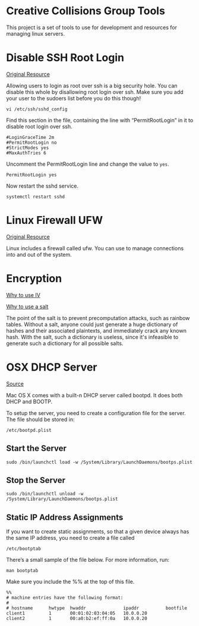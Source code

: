 
Creative Collisions Group Tools
===============================

This project is a set of tools to use for development and resources for managing linux servers.



Disable SSH Root Login
======================

[Original Resource](https://www.howtogeek.com/howto/linux/security-tip-disable-root-ssh-login-on-linux/)

Allowing users to login as root over ssh is a big security hole.  You can disable this whole by disallowing
root login over ssh.  Make sure you add your user to the sudoers list before you do this though!

	vi /etc/ssh/sshd_config

Find this section in the file, containing the line with “PermitRootLogin” in it to disable root login over ssh.

	#LoginGraceTime 2m
	#PermitRootLogin no
	#StrictModes yes
	#MaxAuthTries 6

Uncomment the PermitRootLogin line and change the value to `yes`.

	PermitRootLogin yes

Now restart the sshd service.

	systemctl restart sshd


Linux Firewall UFW
==================

[Original Resource](https://www.digitalocean.com/community/tutorials/ufw-essentials-common-firewall-rules-and-commands)

Linux includes a firewall called ufw.  You can use to manage connections into and out of the system.

Encryption
==========

[Why to use IV](https://stackoverflow.com/questions/11821195/use-of-initialization-vector-in-openssl-encrypt#12486940)

[Why to use a salt](https://security.stackexchange.com/questions/23230/i-dont-see-how-salt-in-the-openssl-command-line-tool-enhances-security-at-al#23233)

The point of the salt is to prevent precomputation attacks, such as rainbow tables. Without a salt, anyone could just generate a huge dictionary of hashes and their associated plaintexts, and immediately crack any known hash. With the salt, such a dictionary is useless, since it's infeasible to generate such a dictionary for all possible salts.

OSX DHCP Server
===============

[Source](https://www.swissns.ch/site/2014/05/running-mac-os-xs-built-in-dhcp-server/)

Mac OS X comes with a built-n DHCP server called bootpd.  It does both DHCP and BOOTP.

To setup the server, you need to create a configuration file for the server. The file should be stored in:

	/etc/bootpd.plist

Start the Server
----------------

	sudo /bin/launchctl load -w /System/Library/LaunchDaemons/bootps.plist

Stop the Server
---------------

	sudo /bin/launchctl unload -w /System/Library/LaunchDaemons/bootps.plist

Static IP Address Assignments
-----------------------------

If you want to create static assignments, so that a given device always has the same IP address, you need to create a file called 

	/etc/bootptab

There’s a small sample of the file below. For more information, run:

	man bootptab

Make sure you include the %% at the top of this file.

	%%
	# machine entries have the following format:
	#
	# hostname      hwtype  hwaddr              ipaddr          bootfile
	client1         1       00:01:02:03:04:05   10.0.0.20
	client2         1       00:a0:b2:ef:ff:0a   10.0.0.20